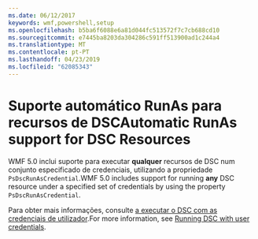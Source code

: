 ```yaml
---
ms.date: 06/12/2017
keywords: wmf,powershell,setup
ms.openlocfilehash: b5ba6f6088e6a81d044fc513572f7c7cb688cd10
ms.sourcegitcommit: e7445ba8203da304286c591ff513900ad1c244a4
ms.translationtype: MT
ms.contentlocale: pt-PT
ms.lasthandoff: 04/23/2019
ms.locfileid: "62085343"
---
```

# <a name="automatic-runas-support-for-dsc-resources"></a><span data-ttu-id="c7dfe-102">Suporte automático RunAs para recursos de DSC</span><span class="sxs-lookup"><span data-stu-id="c7dfe-102">Automatic RunAs support for DSC Resources</span></span>

<span data-ttu-id="c7dfe-103">WMF 5.0 inclui suporte para executar **qualquer** recursos de DSC num conjunto especificado de credenciais, utilizando a propriedade `PsDscRunAsCredential`.</span><span class="sxs-lookup"><span data-stu-id="c7dfe-103">WMF 5.0 includes support for running **any** DSC resource under a specified set of credentials by using the property `PsDscRunAsCredential`.</span></span>

<span data-ttu-id="c7dfe-104">Para obter mais informações, consulte [a executar o DSC com as credenciais de utilizador](https://msdn.microsoft.com/powershell/dsc/runasuser).</span><span class="sxs-lookup"><span data-stu-id="c7dfe-104">For more information, see [Running DSC with user credentials](https://msdn.microsoft.com/powershell/dsc/runasuser).</span></span>
